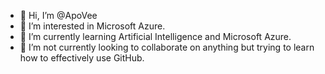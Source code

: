- 👋 Hi, I’m @ApoVee
- 👀 I’m interested in Microsoft Azure.
- 🌱 I’m currently learning Artificial Intelligence and Microsoft Azure.
- 💞️ I’m not currently looking to collaborate on anything but trying to learn how to effectively use GitHub.


<!---
ApoVee/ApoVee is a ✨ special ✨ repository because its `README.md` (this file) appears on your GitHub profile.
You can click the Preview link to take a look at your changes.
--->
